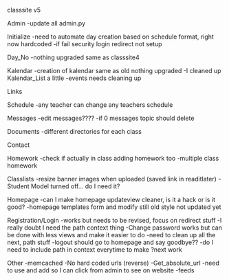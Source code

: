 classsite v5


Admin
    -update all admin.py

Initialize
    -need to automate day creation based on schedule format, right now hardcoded
    -if fail security login redirect not setup

Day_No
    -nothing upgraded same as classsite4

Kalendar
    -creation of kalendar same as old nothing upgraded
    -I cleaned up Kalendar_List a little
    -events needs cleaning up

Links

Schedule
    -any teacher can change any teachers schedule

Messages
    -edit messages????
    -if 0 messages topic should delete

Documents
    -different directories for each class

Contact

Homework
    -check if actually in class adding homework too
    -multiple class homework

Classlists
    -resize banner images when uploaded (saved link in readitlater)
    -Student Model turned off... do I need it?

Homepage
    -can I make homepage updateview cleaner, is it a hack or is it good?
    -homepage templates form and modify still old style not updated yet

Registration/Login
    -works but needs to be revised, focus on redirect stuff
    -I really doubt I need the path context thing
    -Change password works but can be done with less views and make it easier to do
    -need to clean up all the next, path stuff
    -logout should go to homepage and say goodbye?? 
    -do I need to include path in context everytime to make ?next work    
    
Other
    -memcached
    -No hard coded urls (reverse)
    -Get_absolute_url
        -need to use and add so I can click from admin to see on website
    -feeds

    